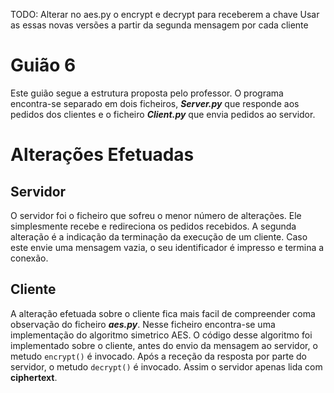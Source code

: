 TODO:
	Alterar no aes.py o encrypt e decrypt para receberem a chave
	Usar as essas novas versões a partir da segunda mensagem por cada cliente
	


# Guião 6
Este guião segue a estrutura proposta pelo professor. O programa encontra-se separado em dois ficheiros, ***Server.py*** que responde aos pedidos dos clientes e o ficheiro ***Client.py*** que envia pedidos ao servidor.  

# Alterações Efetuadas

## Servidor
O servidor foi o ficheiro que sofreu o menor número de alterações. Ele simplesmente recebe e redireciona os pedidos recebidos. A segunda alteração é a indicação da terminação da execução de um cliente. Caso este envie uma mensagem vazia, o seu identificador é impresso e termina a conexão.  

## Cliente
 A alteração efetuada sobre o cliente fica mais facil de compreender coma observação do ficheiro ***aes.py***. Nesse ficheiro encontra-se uma implementação do algoritmo simetrico AES. O código desse algoritmo foi implementado sobre o cliente, antes do envio da mensagem ao servidor, o metudo `encrypt()` é invocado. Após a receção da resposta por parte do servidor, o metudo `decrypt()` é invocado. Assim o servidor apenas lida com **ciphertext**.
